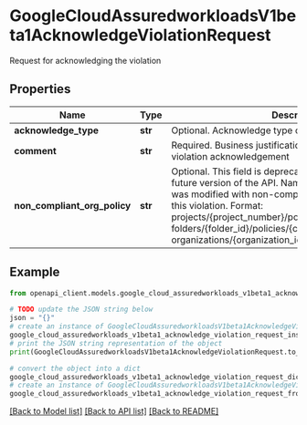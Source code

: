 # GoogleCloudAssuredworkloadsV1beta1AcknowledgeViolationRequest

Request for acknowledging the violation

## Properties

Name | Type | Description | Notes
------------ | ------------- | ------------- | -------------
**acknowledge_type** | **str** | Optional. Acknowledge type of specified violation. | [optional] 
**comment** | **str** | Required. Business justification explaining the need for violation acknowledgement | [optional] 
**non_compliant_org_policy** | **str** | Optional. This field is deprecated and will be removed in future version of the API. Name of the OrgPolicy which was modified with non-compliant change and resulted in this violation. Format: projects/{project_number}/policies/{constraint_name} folders/{folder_id}/policies/{constraint_name} organizations/{organization_id}/policies/{constraint_name} | [optional] 

## Example

```python
from openapi_client.models.google_cloud_assuredworkloads_v1beta1_acknowledge_violation_request import GoogleCloudAssuredworkloadsV1beta1AcknowledgeViolationRequest

# TODO update the JSON string below
json = "{}"
# create an instance of GoogleCloudAssuredworkloadsV1beta1AcknowledgeViolationRequest from a JSON string
google_cloud_assuredworkloads_v1beta1_acknowledge_violation_request_instance = GoogleCloudAssuredworkloadsV1beta1AcknowledgeViolationRequest.from_json(json)
# print the JSON string representation of the object
print(GoogleCloudAssuredworkloadsV1beta1AcknowledgeViolationRequest.to_json())

# convert the object into a dict
google_cloud_assuredworkloads_v1beta1_acknowledge_violation_request_dict = google_cloud_assuredworkloads_v1beta1_acknowledge_violation_request_instance.to_dict()
# create an instance of GoogleCloudAssuredworkloadsV1beta1AcknowledgeViolationRequest from a dict
google_cloud_assuredworkloads_v1beta1_acknowledge_violation_request_from_dict = GoogleCloudAssuredworkloadsV1beta1AcknowledgeViolationRequest.from_dict(google_cloud_assuredworkloads_v1beta1_acknowledge_violation_request_dict)
```
[[Back to Model list]](../README.md#documentation-for-models) [[Back to API list]](../README.md#documentation-for-api-endpoints) [[Back to README]](../README.md)


